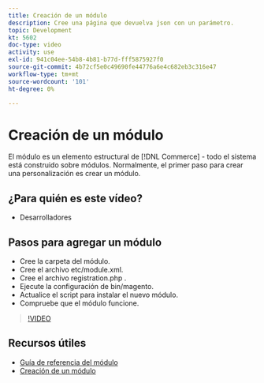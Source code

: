```yaml
---
title: Creación de un módulo
description: Cree una página que devuelva json con un parámetro.
topic: Development
kt: 5602
doc-type: video
activity: use
exl-id: 941c04ee-54b8-4b81-b77d-fff5875927f0
source-git-commit: 4b72cf5e0c49690fe44776a6e4c682eb3c316e47
workflow-type: tm+mt
source-wordcount: '101'
ht-degree: 0%

---
```


# Creación de un módulo

El módulo es un elemento estructural de [!DNL Commerce] - todo el sistema está construido sobre módulos. Normalmente, el primer paso para crear una personalización es crear un módulo.

## ¿Para quién es este vídeo?

- Desarrolladores

## Pasos para agregar un módulo

- Cree la carpeta del módulo.
- Cree el archivo etc/module.xml.
- Cree el archivo registration.php .
- Ejecute la configuración de bin/magento.
- Actualice el script para instalar el nuevo módulo.
- Compruebe que el módulo funcione.

>[!VIDEO](https://video.tv.adobe.com/v/35792?quality=12&learn=on)

## Recursos útiles

- [Guía de referencia del módulo](https://devdocs.magento.com/guides/v2.4/mrg/intro.html)
- [Creación de un módulo](https://devdocs.magento.com/videos/fundamentals/create-a-new-module/)
